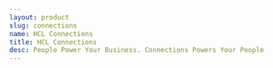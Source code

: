 ```yaml
---
layout: product
slug: connections
name: HCL Connections
title: HCL Connections
desc: People Power Your Business. Connections Powers Your People
---
```

